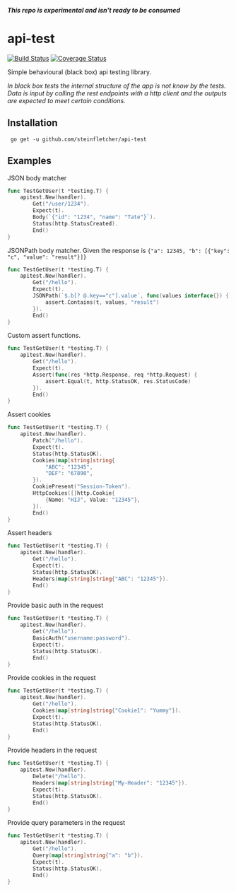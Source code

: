 ***This repo is experimental and isn't ready to be consumed***

# api-test

[![Build Status](https://travis-ci.org/steinfletcher/api-test.svg?branch=master)](https://travis-ci.org/steinfletcher/api-test) [![Coverage Status](https://coveralls.io/repos/github/steinfletcher/api-test/badge.svg?branch=master)](https://coveralls.io/github/steinfletcher/api-test?branch=master)

Simple behavioural (black box) api testing library. 

_In black box tests the internal structure of the app is not know by the tests. Data is input by calling the rest endpoints with a http client and the outputs are expected to meet certain conditions._

## Installation

     go get -u github.com/steinfletcher/api-test

## Examples

JSON body matcher

```go
func TestGetUser(t *testing.T) {
	apitest.New(handler).
		Get("/user/1234").
		Expect(t).
		Body(`{"id": "1234", "name": "Tate"}`).
		Status(http.StatusCreated).
		End()
}
```

JSONPath body matcher. Given the response is `{"a": 12345, "b": [{"key": "c", "value": "result"}]}`

```go
func TestGetUser(t *testing.T) {
	apitest.New(handler).
		Get("/hello").
		Expect(t).
		JSONPath(`$.b[? @.key=="c"].value`, func(values interface{}) {
			assert.Contains(t, values, "result")
		}).
		End()
}
```

Custom assert functions.

```go
func TestGetUser(t *testing.T) {
	apitest.New(handler).
		Get("/hello").
		Expect(t).
		Assert(func(res *http.Response, req *http.Request) {
			assert.Equal(t, http.StatusOK, res.StatusCode)
		}).
		End()
}
```

Assert cookies

```go
func TestGetUser(t *testing.T) {
	apitest.New(handler).
		Patch("/hello").
		Expect(t).
		Status(http.StatusOK).
		Cookies(map[string]string{
			"ABC": "12345",
			"DEF": "67890",
		}).
		CookiePresent("Session-Token").
		HttpCookies([]http.Cookie{
			{Name: "HIJ", Value: "12345"},
		}).
		End()
}
```

Assert headers

```go
func TestGetUser(t *testing.T) {
	apitest.New(handler).
		Get("/hello").
		Expect(t).
		Status(http.StatusOK).
		Headers(map[string]string{"ABC": "12345"}).
		End()
}
```

Provide basic auth in the request

```go
func TestGetUser(t *testing.T) {
	apitest.New(handler).
		Get("/hello").
		BasicAuth("username:password").
		Expect(t).
		Status(http.StatusOK).
		End()
}
```

Provide cookies in the request

```go
func TestGetUser(t *testing.T) {
	apitest.New(handler).
		Get("/hello").
		Cookies(map[string]string{"Cookie1": "Yummy"}).
		Expect(t).
		Status(http.StatusOK).
		End()
}
```

Provide headers in the request

```go
func TestGetUser(t *testing.T) {
	apitest.New(handler).
		Delete("/hello").
		Headers(map[string]string{"My-Header": "12345"}).
		Expect(t).
		Status(http.StatusOK).
		End()
}
```

Provide query parameters in the request

```go
func TestGetUser(t *testing.T) {
	apitest.New(handler).
		Get("/hello").
		Query(map[string]string{"a": "b"}).
		Expect(t).
		Status(http.StatusOK).
		End()
}
```
